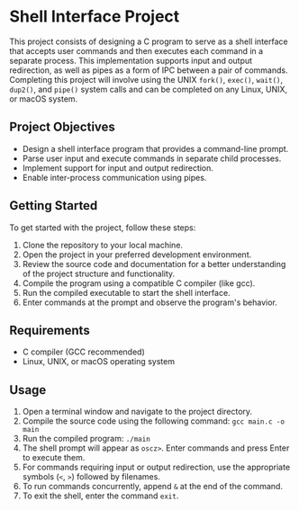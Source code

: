 # Shell Interface Project

This project consists of designing a C program to serve as a shell interface that accepts user commands and then executes each command in a separate process. This implementation supports input and output redirection, as well as pipes as a form of IPC between a pair of commands. Completing this project will involve using the UNIX `fork()`, `exec()`, `wait()`, `dup2()`, and `pipe()` system calls and can be completed on any Linux, UNIX, or macOS system.

## Project Objectives

- Design a shell interface program that provides a command-line prompt.
- Parse user input and execute commands in separate child processes.
- Implement support for input and output redirection.
- Enable inter-process communication using pipes.

## Getting Started

To get started with the project, follow these steps:

1. Clone the repository to your local machine.
2. Open the project in your preferred development environment.
3. Review the source code and documentation for a better understanding of the project structure and functionality.
4. Compile the program using a compatible C compiler (like gcc).
5. Run the compiled executable to start the shell interface.
6. Enter commands at the prompt and observe the program's behavior.

## Requirements

- C compiler (GCC recommended)
- Linux, UNIX, or macOS operating system

## Usage

1. Open a terminal window and navigate to the project directory.
2. Compile the source code using the following command: `gcc main.c -o main`
3. Run the compiled program: `./main`
4. The shell prompt will appear as `oscz>`. Enter commands and press Enter to execute them.
5. For commands requiring input or output redirection, use the appropriate symbols (`<`, `>`) followed by filenames.
6. To run commands concurrently, append `&` at the end of the command.
7. To exit the shell, enter the command `exit`.

